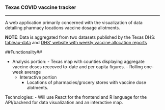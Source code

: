 ### **Texas COVID vaccine tracker** 
---
A web application primarily concerned with the visualization of data detailing pharmacy locations vaccine dosage allotments.

**NOTE**: Data is aggregated from two datasets published by the Texas DHS: [tableau-data](https://tabexternal.dshs.texas.gov/t/THD/views/COVID-19VaccineinTexasDashboard/Summary?%3Aorigin=card_share_link&%3Aembed=y&%3AisGuestRedirectFromVizportal=y) and
[DHS' website with weekly vaccine allocation reports](https://www.dshs.texas.gov/coronavirus/immunize/vaccine.aspx)

##Functionality##

- Analysis portion:
        - Texas map with counties displaying aggregate vaccine doses receoved to-date and per capita figures.
        - Rolling one-week average 
    - Interactive portion
        - Locations of pharmacies/grocery stores with vaccine dose alotments. 
        
Technologies:
    - Will use React for the frontend and R language for the API/backend for data visualization and an interactive map. 
    
